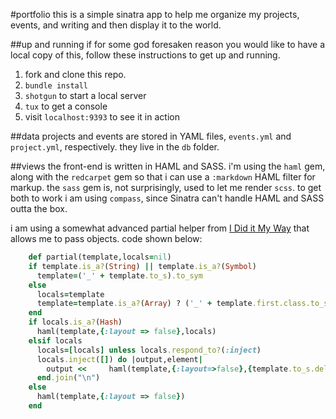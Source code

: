 #portfolio
this is a simple sinatra app to help me organize my projects, events, and writing and then display it to the world.

##up and running
if for some god foresaken reason you would like to have a local copy of this, follow these instructions to get up and running.

1. fork and clone this repo.
2. `bundle install`
3. `shotgun` to start a local server
4. `tux` to get a console
5. visit `localhost:9393` to see it in action

##data
projects and events are stored in YAML files, `events.yml` and `project.yml`, respectively. they live in the `db` folder.

##views
the front-end is written in HAML and SASS. i'm using the `haml` gem, along with the `redcarpet` gem so that i can use a `:markdown` HAML filter for markup. the `sass` gem is, not surprisingly, used to let me render `scss`. to get both to work i am using `compass`, since Sinatra can't handle HAML and SASS outta the box.

i am using a somewhat advanced partial helper from [I Did it My Way](https://github.com/daz4126/I-Did-It-My-Way-Partials) that allows me to pass objects. code shown below:
```ruby
	def partial(template,locals=nil)
    if template.is_a?(String) || template.is_a?(Symbol)
      template=('_' + template.to_s).to_sym
    else
      locals=template
      template=template.is_a?(Array) ? ('_' + template.first.class.to_s.downcase).to_sym : ('_' + template.class.to_s.downcase).to_sym
    end
    if locals.is_a?(Hash)
      haml(template,{:layout => false},locals)      
    elsif locals
      locals=[locals] unless locals.respond_to?(:inject)
      locals.inject([]) do |output,element|
        output <<     haml(template,{:layout=>false},{template.to_s.delete("_").to_sym => element})
      end.join("\n")
    else 
      haml(template,{:layout => false})
    end
```